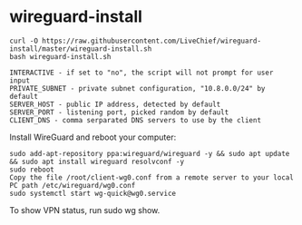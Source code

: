 # wireguard-install

```
curl -O https://raw.githubusercontent.com/LiveChief/wireguard-install/master/wireguard-install.sh 
bash wireguard-install.sh
```

```
INTERACTIVE - if set to "no", the script will not prompt for user input
PRIVATE_SUBNET - private subnet configuration, "10.8.0.0/24" by default
SERVER_HOST - public IP address, detected by default
SERVER_PORT - listening port, picked random by default
CLIENT_DNS - comma serparated DNS servers to use by the client
```

Install WireGuard and reboot your computer:
```
sudo add-apt-repository ppa:wireguard/wireguard -y && sudo apt update && sudo apt install wireguard resolvconf -y
sudo reboot
Copy the file /root/client-wg0.conf from a remote server to your local PC path /etc/wireguard/wg0.conf
sudo systemctl start wg-quick@wg0.service
```

To show VPN status, run sudo wg show.
